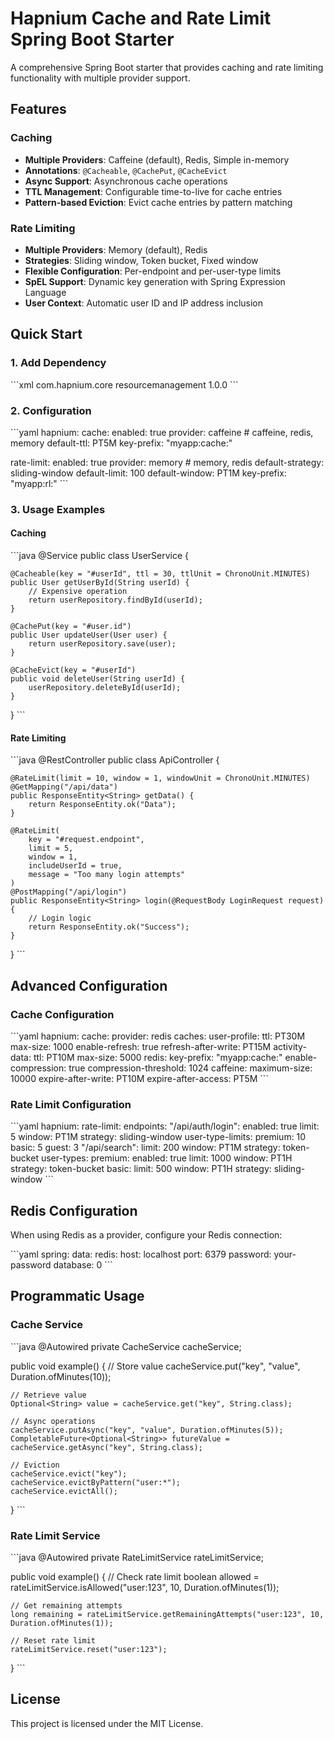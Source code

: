 # Hapnium Cache and Rate Limit Spring Boot Starter

A comprehensive Spring Boot starter that provides caching and rate limiting functionality with multiple provider support.

## Features

### Caching
- **Multiple Providers**: Caffeine (default), Redis, Simple in-memory
- **Annotations**: `@Cacheable`, `@CachePut`, `@CacheEvict`
- **Async Support**: Asynchronous cache operations
- **TTL Management**: Configurable time-to-live for cache entries
- **Pattern-based Eviction**: Evict cache entries by pattern matching

### Rate Limiting
- **Multiple Providers**: Memory (default), Redis
- **Strategies**: Sliding window, Token bucket, Fixed window
- **Flexible Configuration**: Per-endpoint and per-user-type limits
- **SpEL Support**: Dynamic key generation with Spring Expression Language
- **User Context**: Automatic user ID and IP address inclusion

## Quick Start

### 1. Add Dependency

\`\`\`xml
<dependency>
    <groupId>com.hapnium.core</groupId>
    <artifactId>resourcemanagement</artifactId>
    <version>1.0.0</version>
</dependency>
\`\`\`

### 2. Configuration

\`\`\`yaml
hapnium:
  cache:
    enabled: true
    provider: caffeine  # caffeine, redis, memory
    default-ttl: PT5M
    key-prefix: "myapp:cache:"
    
  rate-limit:
    enabled: true
    provider: memory    # memory, redis
    default-strategy: sliding-window
    default-limit: 100
    default-window: PT1M
    key-prefix: "myapp:rl:"
\`\`\`

### 3. Usage Examples

#### Caching

\`\`\`java
@Service
public class UserService {
    
    @Cacheable(key = "#userId", ttl = 30, ttlUnit = ChronoUnit.MINUTES)
    public User getUserById(String userId) {
        // Expensive operation
        return userRepository.findById(userId);
    }
    
    @CachePut(key = "#user.id")
    public User updateUser(User user) {
        return userRepository.save(user);
    }
    
    @CacheEvict(key = "#userId")
    public void deleteUser(String userId) {
        userRepository.deleteById(userId);
    }
}
\`\`\`

#### Rate Limiting

\`\`\`java
@RestController
public class ApiController {
    
    @RateLimit(limit = 10, window = 1, windowUnit = ChronoUnit.MINUTES)
    @GetMapping("/api/data")
    public ResponseEntity<String> getData() {
        return ResponseEntity.ok("Data");
    }
    
    @RateLimit(
        key = "#request.endpoint", 
        limit = 5, 
        window = 1, 
        includeUserId = true,
        message = "Too many login attempts"
    )
    @PostMapping("/api/login")
    public ResponseEntity<String> login(@RequestBody LoginRequest request) {
        // Login logic
        return ResponseEntity.ok("Success");
    }
}
\`\`\`

## Advanced Configuration

### Cache Configuration

\`\`\`yaml
hapnium:
  cache:
    provider: redis
    caches:
      user-profile:
        ttl: PT30M
        max-size: 1000
        enable-refresh: true
        refresh-after-write: PT15M
      activity-data:
        ttl: PT10M
        max-size: 5000
    redis:
      key-prefix: "myapp:cache:"
      enable-compression: true
      compression-threshold: 1024
    caffeine:
      maximum-size: 10000
      expire-after-write: PT10M
      expire-after-access: PT5M
\`\`\`

### Rate Limit Configuration

\`\`\`yaml
hapnium:
  rate-limit:
    endpoints:
      "/api/auth/login":
        enabled: true
        limit: 5
        window: PT1M
        strategy: sliding-window
        user-type-limits:
          premium: 10
          basic: 5
          guest: 3
      "/api/search":
        limit: 200
        window: PT1M
        strategy: token-bucket
    user-types:
      premium:
        enabled: true
        limit: 1000
        window: PT1H
        strategy: token-bucket
      basic:
        limit: 500
        window: PT1H
        strategy: sliding-window
\`\`\`

## Redis Configuration

When using Redis as a provider, configure your Redis connection:

\`\`\`yaml
spring:
  data:
    redis:
      host: localhost
      port: 6379
      password: your-password
      database: 0
\`\`\`

## Programmatic Usage

### Cache Service

\`\`\`java
@Autowired
private CacheService cacheService;

public void example() {
    // Store value
    cacheService.put("key", "value", Duration.ofMinutes(10));
    
    // Retrieve value
    Optional<String> value = cacheService.get("key", String.class);
    
    // Async operations
    cacheService.putAsync("key", "value", Duration.ofMinutes(5));
    CompletableFuture<Optional<String>> futureValue = cacheService.getAsync("key", String.class);
    
    // Eviction
    cacheService.evict("key");
    cacheService.evictByPattern("user:*");
    cacheService.evictAll();
}
\`\`\`

### Rate Limit Service

\`\`\`java
@Autowired
private RateLimitService rateLimitService;

public void example() {
    // Check rate limit
    boolean allowed = rateLimitService.isAllowed("user:123", 10, Duration.ofMinutes(1));
    
    // Get remaining attempts
    long remaining = rateLimitService.getRemainingAttempts("user:123", 10, Duration.ofMinutes(1));
    
    // Reset rate limit
    rateLimitService.reset("user:123");
}
\`\`\`

## License

This project is licensed under the MIT License.

